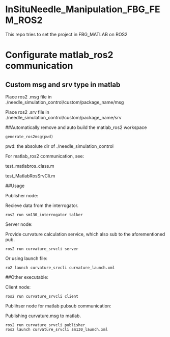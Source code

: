 # InSituNeedle_Manipulation_FBG_FEM_ROS2
This repo tries to set the project in FBG_MATLAB on ROS2

# Configurate matlab_ros2 communication 
## Custom msg and srv type in matlab
Place ros2 .msg file in ./needle_simulation_control/custom/package_name/msg

Place ros2 .srv file in ./needle_simulation_control/custom/package_name/srv

##Automatically remove and auto build the matlab_ros2 workspace

    generate_ros2msg(pwd)
pwd: the absolute dir of ./needle_simulation_control

For matlab_ros2 communication, see:

test_matlabros_class.m

test_MatlabRosSrvCli.m

##Usage

Publisher node: 

Recieve data from the interrogator.


    ros2 run sm130_interrogator talker

Server node: 

Provide curvature calculation service, which also sub to the aforementioned pub.


    ros2 run curvature_srvcli server

Or using launch file:

    ro2 launch curvature_srvcli curvature_launch.xml

##Other executable:

Client node:

    ros2 run curvature_srvcli client

Publihser node for matlab pubsub communication:

Publishing curvature.msg to matlab. 

    ros2 run curvature_srvcli publisher
    ros2 launch curvature_srvcli sm130_launch.xml



